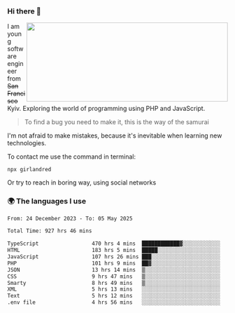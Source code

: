 ### Hi there 👋  

<img align='right' src="https://github-readme-stats.vercel.app/api?username=girlandred&count_private=true&show_icons=true&include_all_commits=true&hide_rank=true&hide_title=true&theme=buefy&card_width=300" width=460 height=180>


I am young software engineer from ~~San Francisco~~ Kyiv. Exploring the world of programming using PHP and JavaScript.


> To find a bug you need to make it, this is the way of the samurai



I'm not afraid to make mistakes, because it's inevitable when learning new technologies.

To contact me use the command in terminal:

```
npx girlandred
```

Or try to reach in boring way, using social networks


### 🌍 The languages I use

<!--START_SECTION:waka-->

```txt
From: 24 December 2023 - To: 05 May 2025

Total Time: 927 hrs 46 mins

TypeScript                 470 hrs 4 mins  ████████████▓░░░░░░░░░░░░   50.66 %
HTML                       183 hrs 5 mins  █████░░░░░░░░░░░░░░░░░░░░   19.73 %
JavaScript                 107 hrs 26 mins ███░░░░░░░░░░░░░░░░░░░░░░   11.58 %
PHP                        101 hrs 9 mins  ██▓░░░░░░░░░░░░░░░░░░░░░░   10.90 %
JSON                       13 hrs 14 mins  ▒░░░░░░░░░░░░░░░░░░░░░░░░   01.43 %
CSS                        9 hrs 47 mins   ▒░░░░░░░░░░░░░░░░░░░░░░░░   01.05 %
Smarty                     8 hrs 49 mins   ▒░░░░░░░░░░░░░░░░░░░░░░░░   00.95 %
XML                        5 hrs 13 mins   ░░░░░░░░░░░░░░░░░░░░░░░░░   00.56 %
Text                       5 hrs 12 mins   ░░░░░░░░░░░░░░░░░░░░░░░░░   00.56 %
.env file                  4 hrs 56 mins   ░░░░░░░░░░░░░░░░░░░░░░░░░   00.53 %
```

<!--END_SECTION:waka-->
